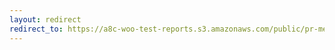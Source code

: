 ```yaml
---
layout: redirect
redirect_to: https://a8c-woo-test-reports.s3.amazonaws.com/public/pr-merge/36521/e2e/index.html
---
```

